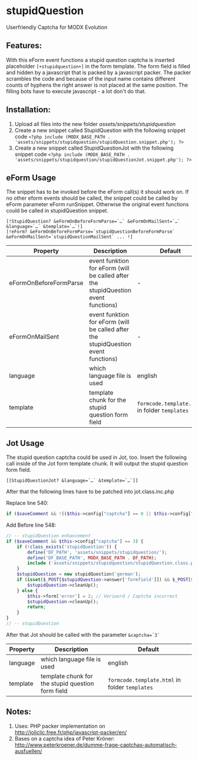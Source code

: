 stupidQuestion
================================================================================

Userfriendly Captcha for MODX Evolution

Features:
--------------------------------------------------------------------------------
With this eForm event functions a stupid question captcha is inserted placeholder `[+stupidquestion+]` in the form template. The form field is filled and hidden by a javascript that is packed by a javascript packer. The packer scrambles the code and because of the input name contains different counts of hyphens the right answer is not placed at the same position. The filling bots have to execute javascript - a lot don't do that.

Installation:
--------------------------------------------------------------------------------
1. Upload all files into the new folder *assets/snippets/stupidquestion*
2. Create a new snippet called StupidQuestion with the following snippet code
    `<?php
    include (MODX_BASE_PATH . 'assets/snippets/stupidquestion/stupidQuestion.snippet.php');
    ?>`
3. Create a new snippet called StupidQuestionJot with the following snippet code
    `<?php
    include (MODX_BASE_PATH . 'assets/snippets/stupidquestion/stupidQuestionJot.snippet.php');
    ?>`

eForm Usage
--------------------------------------------------------------------------------

The snippet has to be invoked before the eForm call(s) it should work on. If no other eform events should be called, the snippet could be called by eForm parameter eForm runSnippet. Otherwise the original event functions could be called in stupidQuestion snippet.

```
[!StupidQuestion? &eFormOnBeforeFormParse=`…` &eFormOnMailSent=`…` &language=`…` &template=`…`!]
[!eForm? &eFormOnBeforeFormParse=`stupidQuestionBeforeFormParse` &eFormOnMailSent=`stupidQuestionMailSent` ... !]
```

Property | Description | Default
---- | ----------- | -------
eFormOnBeforeFormParse | event funktion for eForm (will be called after the stupidQuestion event functions) | -
eFormOnMailSent | event funktion for eForm (will be called after the stupidQuestion event functions) | -
language | which language file is used | english
template | template chunk for the stupid question form field | `formcode.template.html` in folder `templates`

Jot Usage
--------------------------------------------------------------------------------

The stupid question captcha could be used in Jot, too. Insert the following call inside of the Jot form template chunk. It will output the stupid question form field.
```
[[StupidQuestionJot? &language=`…` &template=`…`]]
```

After that the following lines have to be patched into jot.class.inc.php

Replace line 540:
```php
if ($saveComment && !(($this->config["captcha"] == 0 || $this->config["captcha"] == 3 || isset($_POST['vericode']) && isset($_SESSION['veriword']) && $_SESSION['veriword'] == $_POST['vericode']))) {
```


Add Before line 548:
```php
// -- stupidQuestion enhancement
if ($saveComment && $this->config["captcha"] == 3) {
	if (!class_exists('stupidQuestion')) {
		define('DF_PATH', 'assets/snippets/stupidquestion/');
		define('DF_BASE_PATH', MODX_BASE_PATH . DF_PATH);
		include ('assets/snippets/stupidquestion/stupidQuestion.class.php');
	}
	$stupidQuestion = new stupidQuestion('german');
	if (isset($_POST[$stupidQuestion->answer['formfield']]) && $_POST[$stupidQuestion->answer['formfield']] == $stupidQuestion->answer['answer']) {
		$stupidQuestion->cleanUp();
	} else {
		$this->form['error'] = 2; // Veriword / Captcha incorrect
		$stupidQuestion->cleanUp();
		return;
	}
}
// -- stupidQuestion
```

After that Jot should be called with the parameter ``&captcha=`3` ``

Property | Description | Default
---- | ----------- | -------
language | which language file is used | english
template | template chunk for the stupid question form field | `formcode.template.html` in folder `templates`

Notes:
--------------------------------------------------------------------------------
1. Uses: PHP packer implementation on http://joliclic.free.fr/php/javascript-packer/en/
2. Bases on a captcha idea of Peter Kröner: http://www.peterkroener.de/dumme-frage-captchas-automatisch-ausfuellen/

